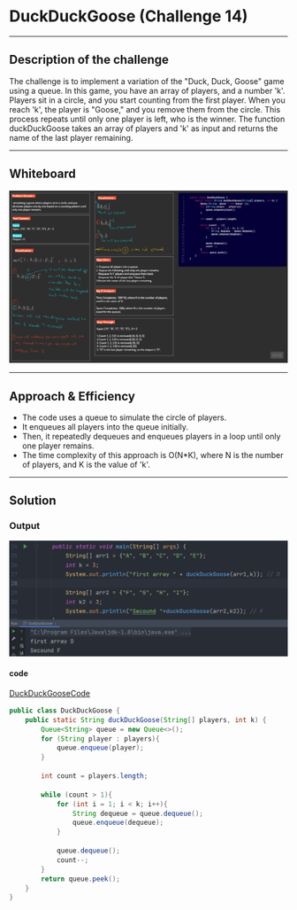 # DuckDuckGoose (Challenge 14) 

---

## Description of the challenge

The challenge is to implement a variation of the "Duck, Duck, Goose" game using a queue. 
In this game, you have an array of players, and a number 'k'. Players sit in a circle, and you start counting from the first player. When you reach 'k', the player is "Goose," and you remove them from the circle. This process repeats until only one player is left, who is the winner. The function duckDuckGoose takes an array of players and 'k' as input and returns the name of the last player remaining.

---

## Whiteboard

![](img/CC14.jpg)

---

## Approach & Efficiency

- The code uses a queue to simulate the circle of players.
- It enqueues all players into the queue initially.
- Then, it repeatedly dequeues and enqueues players in a loop until only one player remains.
- The time complexity of this approach is O(N*K), where N is the number of players, and K is the value of 'k'.

---

## Solution

### Output

![](img/duckGooseOutput.png)

#### code

[DuckDuckGooseCode](./lib/src/main/java/stackqueue/queue/DuckDuckGoose.java)


```java
public class DuckDuckGoose {
    public static String duckDuckGoose(String[] players, int k) {
        Queue<String> queue = new Queue<>();
        for (String player : players){
            queue.enqueue(player);
        }

        int count = players.length;

        while (count > 1){
            for (int i = 1; i < k; i++){
                String dequeue = queue.dequeue();
                queue.enqueue(dequeue);
            }

            queue.dequeue();
            count--;
        }
        return queue.peek();
    }
}
```
